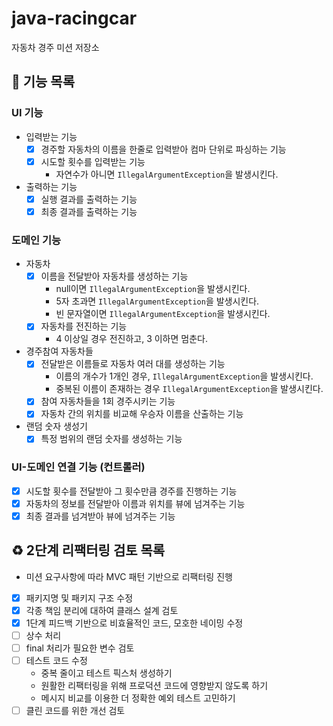 # java-racingcar

자동차 경주 미션 저장소

## 📝 기능 목록

### UI 기능

- 입력받는 기능
    - [x] 경주할 자동차의 이름을 한줄로 입력받아 컴마 단위로 파싱하는 기능
    - [x] 시도할 횟수를 입력받는 기능
        - 자연수가 아니면 `IllegalArgumentException`을 발생시킨다.
- 출력하는 기능
    - [x] 실행 결과를 출력하는 기능
    - [x] 최종 결과를 출력하는 기능

### 도메인 기능

- 자동차
    - [x] 이름을 전달받아 자동차를 생성하는 기능
        - null이면 `IllegalArgumentException`을 발생시킨다.
        - 5자 초과면 `IllegalArgumentException`을 발생시킨다.
        - 빈 문자열이면 `IllegalArgumentException`을 발생시킨다.
    - [x] 자동차를 전진하는 기능
        - 4 이상일 경우 전진하고, 3 이하면 멈춘다.
- 경주참여 자동차들
    - [x] 전달받은 이름들로 자동차 여러 대를 생성하는 기능
        - 이름의 개수가 1개인 경우, `IllegalArgumentException`을 발생시킨다.
        - 중복된 이름이 존재하는 경우 `IllegalArgumentException`을 발생시킨다.
    - [x] 참여 자동차들을 1회 경주시키는 기능
    - [x] 자동차 간의 위치를 비교해 우승자 이름을 산출하는 기능
- 랜덤 숫자 생성기
    - [x] 특정 범위의 랜덤 숫자를 생성하는 기능

### UI-도메인 연결 기능 (컨트롤러)

- [x] 시도할 횟수를 전달받아 그 횟수만큼 경주를 진행하는 기능
- [x] 자동차의 정보를 전달받아 이름과 위치를 뷰에 넘겨주는 기능
- [x] 최종 결과를 넘겨받아 뷰에 넘겨주는 기능

## ♻️ 2단계 리팩터링 검토 목록

- 미션 요구사항에 따라 MVC 패턴 기반으로 리팩터링 진행
- [x] 패키지명 및 패키지 구조 수정
- [x] 각종 책임 분리에 대하여 클래스 설계 검토
- [x] 1단계 피드백 기반으로 비효율적인 코드, 모호한 네이밍 수정
- [ ] 상수 처리
- [ ] final 처리가 필요한 변수 검토
- [ ] 테스트 코드 수정
    - 중복 줄이고 테스트 픽스처 생성하기
    - 원활한 리팩터링을 위해 프로덕션 코드에 영향받지 않도록 하기
    - 메시지 비교를 이용한 더 정확한 예외 테스트 고민하기
- [ ] 클린 코드를 위한 개선 검토
